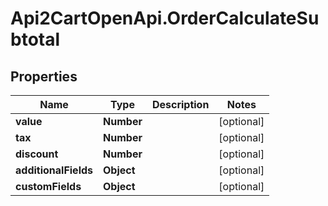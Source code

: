 # Api2CartOpenApi.OrderCalculateSubtotal

## Properties

Name | Type | Description | Notes
------------ | ------------- | ------------- | -------------
**value** | **Number** |  | [optional] 
**tax** | **Number** |  | [optional] 
**discount** | **Number** |  | [optional] 
**additionalFields** | **Object** |  | [optional] 
**customFields** | **Object** |  | [optional] 


